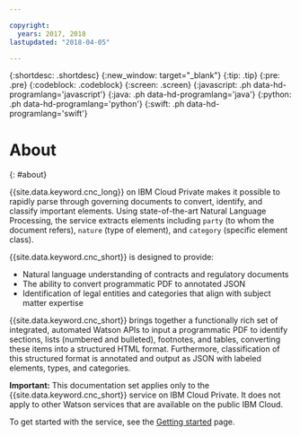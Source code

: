 ```yaml
---

copyright:
  years: 2017, 2018
lastupdated: "2018-04-05"

---
```


{:shortdesc: .shortdesc}
{:new_window: target="_blank"}
{:tip: .tip}
{:pre: .pre}
{:codeblock: .codeblock}
{:screen: .screen}
{:javascript: .ph data-hd-programlang='javascript'}
{:java: .ph data-hd-programlang='java'}
{:python: .ph data-hd-programlang='python'}
{:swift: .ph data-hd-programlang='swift'}

# About
{: #about}

{{site.data.keyword.cnc_long}} on IBM Cloud Private makes it possible to rapidly parse through governing documents to convert, identify, and classify important elements. Using state-of-the-art Natural Language Processing, the service extracts elements including `party` (to whom the document refers), `nature` (type of element), and `category` (specific element class).

{{site.data.keyword.cnc_short}} is designed to provide:

 - Natural language understanding of contracts and regulatory documents
 - The ability to convert programmatic PDF to annotated JSON
 - Identification of legal entities and categories that align with subject matter expertise

{{site.data.keyword.cnc_short}} brings together a functionally rich set of integrated, automated Watson APIs to input a programmatic PDF to identify sections, lists (numbered and bulleted), footnotes, and tables, converting these items into a structured HTML format. Furthermore, classification of this structured format is annotated and output as JSON with labeled elements, types, and categories.

**Important:** This documentation set applies only to the {{site.data.keyword.cnc_short}} service on IBM Cloud Private. It does not apply to other Watson services that are available on the public IBM Cloud.

To get started with the service, see the [Getting started](getting-started.md) page.


